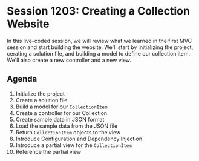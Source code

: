 # Session 1203: Creating a Collection Website

In this live-coded session, we will review what we learned in the first MVC session and start building the website.  We'll start by initializing the project, cerating a solution file, and building a model to define our collection item.  We'll also create a new controller and a new view.

## Agenda

1. Initialize the project
2. Create a solution file
3. Build a model for our `CollectionItem`
4. Create a controller for our Collection
5. Create sample data in JSON format
6. Load the sample data from the JSON file
7. Return `CollectionItem` objects to the view
8. Introduce Configuration and Dependency Injection
9. Introduce a partial view for the `CollectionItem`
10. Reference the partial view
